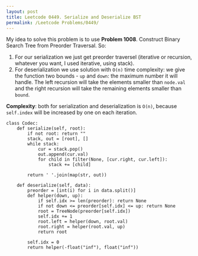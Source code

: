 ```yaml
---
layout: post
title: Leetcode 0449. Serialize and Deserialize BST
permalink: /Leetcode Problems/0449/
---
```


My idea to solve this problem is to use **Problem 1008**. Construct Binary Search Tree from Preorder Traversal. So:

1. For our serialization we just get preorder traversel (iterative or recursion, whatever you want, I used iterative, using stack).
2. For deserialization we use solution with `O(n)` time complexity: we give the function two bounds - `up` and `down`: the maximum number it will handle. The left recursion will take the elements smaller than `node.val` and  the right recursion will take the remaining elements smaller than `bound`.

**Complexity**: both for serialization and deserialization is `O(n)`, because `self.index` will be increased by one on each iteration.

```
class Codec:
    def serialize(self, root):
        if not root: return ""
        stack, out = [root], []
        while stack:
            cur = stack.pop()
            out.append(cur.val)
            for child in filter(None, [cur.right, cur.left]):
                stack += [child]
                
        return ' '.join(map(str, out))
        
    def deserialize(self, data):
        preorder = [int(i) for i in data.split()]
        def helper(down, up):
            if self.idx >= len(preorder): return None
            if not down <= preorder[self.idx] <= up: return None
            root = TreeNode(preorder[self.idx])
            self.idx += 1
            root.left = helper(down, root.val)
            root.right = helper(root.val, up)
            return root
            
        self.idx = 0
        return helper(-float("inf"), float("inf"))
```